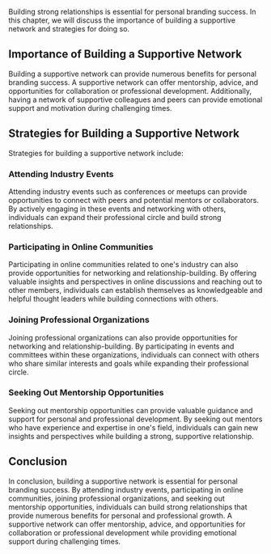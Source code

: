 
Building strong relationships is essential for personal branding success. In this chapter, we will discuss the importance of building a supportive network and strategies for doing so.

Importance of Building a Supportive Network
-------------------------------------------

Building a supportive network can provide numerous benefits for personal branding success. A supportive network can offer mentorship, advice, and opportunities for collaboration or professional development. Additionally, having a network of supportive colleagues and peers can provide emotional support and motivation during challenging times.

Strategies for Building a Supportive Network
--------------------------------------------

Strategies for building a supportive network include:

### Attending Industry Events

Attending industry events such as conferences or meetups can provide opportunities to connect with peers and potential mentors or collaborators. By actively engaging in these events and networking with others, individuals can expand their professional circle and build strong relationships.

### Participating in Online Communities

Participating in online communities related to one's industry can also provide opportunities for networking and relationship-building. By offering valuable insights and perspectives in online discussions and reaching out to other members, individuals can establish themselves as knowledgeable and helpful thought leaders while building connections with others.

### Joining Professional Organizations

Joining professional organizations can also provide opportunities for networking and relationship-building. By participating in events and committees within these organizations, individuals can connect with others who share similar interests and goals while expanding their professional circle.

### Seeking Out Mentorship Opportunities

Seeking out mentorship opportunities can provide valuable guidance and support for personal and professional development. By seeking out mentors who have experience and expertise in one's field, individuals can gain new insights and perspectives while building a strong, supportive relationship.

Conclusion
----------

In conclusion, building a supportive network is essential for personal branding success. By attending industry events, participating in online communities, joining professional organizations, and seeking out mentorship opportunities, individuals can build strong relationships that provide numerous benefits for personal and professional growth. A supportive network can offer mentorship, advice, and opportunities for collaboration or professional development while providing emotional support during challenging times.

